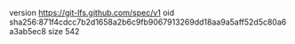 version https://git-lfs.github.com/spec/v1
oid sha256:871f4cdcc7b2d1658a2b6c9fb9067913269dd18aa9a5aff52d5c80a6a3ab5ec8
size 542
